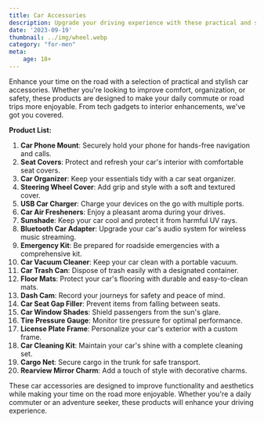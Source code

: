 ```yaml
---
title: Car Accessories
description: Upgrade your driving experience with these practical and stylish car accessories.
date: '2023-09-19'
thumbnail: ../img/wheel.webp
category: "for-men"
meta:
    age: 18+
---
```

Enhance your time on the road with a selection of practical and stylish car accessories. Whether you're looking to improve comfort, organization, or safety, these products are designed to make your daily commute or road trips more enjoyable. From tech gadgets to interior enhancements, we've got you covered.

**Product List:**
1. **Car Phone Mount**: Securely hold your phone for hands-free navigation and calls.
2. **Seat Covers**: Protect and refresh your car's interior with comfortable seat covers.
3. **Car Organizer**: Keep your essentials tidy with a car seat organizer.
4. **Steering Wheel Cover**: Add grip and style with a soft and textured cover.
5. **USB Car Charger**: Charge your devices on the go with multiple ports.
6. **Car Air Fresheners**: Enjoy a pleasant aroma during your drives.
7. **Sunshade**: Keep your car cool and protect it from harmful UV rays.
8. **Bluetooth Car Adapter**: Upgrade your car's audio system for wireless music streaming.
9. **Emergency Kit**: Be prepared for roadside emergencies with a comprehensive kit.
10. **Car Vacuum Cleaner**: Keep your car clean with a portable vacuum.
11. **Car Trash Can**: Dispose of trash easily with a designated container.
12. **Floor Mats**: Protect your car's flooring with durable and easy-to-clean mats.
13. **Dash Cam**: Record your journeys for safety and peace of mind.
14. **Car Seat Gap Filler**: Prevent items from falling between seats.
15. **Car Window Shades**: Shield passengers from the sun's glare.
16. **Tire Pressure Gauge**: Monitor tire pressure for optimal performance.
17. **License Plate Frame**: Personalize your car's exterior with a custom frame.
18. **Car Cleaning Kit**: Maintain your car's shine with a complete cleaning set.
19. **Cargo Net**: Secure cargo in the trunk for safe transport.
20. **Rearview Mirror Charm**: Add a touch of style with decorative charms.

These car accessories are designed to improve functionality and aesthetics while making your time on the road more enjoyable. Whether you're a daily commuter or an adventure seeker, these products will enhance your driving experience.
